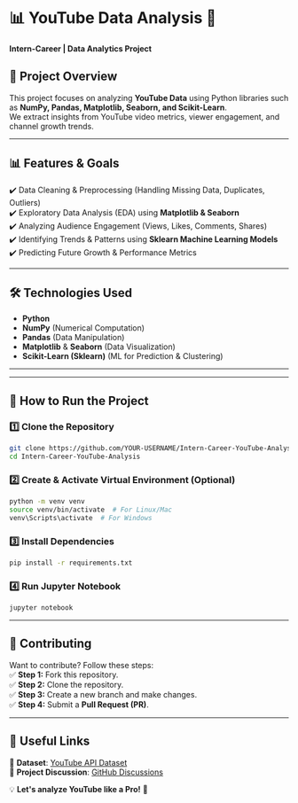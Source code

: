 

# 📊 YouTube Data Analysis 🚀  
**Intern-Career | Data Analytics Project**

## 📌 Project Overview  
This project focuses on analyzing **YouTube Data** using Python libraries such as **NumPy, Pandas, Matplotlib, Seaborn, and Scikit-Learn**.  
We extract insights from YouTube video metrics, viewer engagement, and channel growth trends.  

---

## 📊 **Features & Goals**
✔️ Data Cleaning & Preprocessing (Handling Missing Data, Duplicates, Outliers)  
✔️ Exploratory Data Analysis (EDA) using **Matplotlib & Seaborn**  
✔️ Analyzing Audience Engagement (Views, Likes, Comments, Shares)  
✔️ Identifying Trends & Patterns using **Sklearn Machine Learning Models**  
✔️ Predicting Future Growth & Performance Metrics  

---

## 🛠️ **Technologies Used**
- **Python**
- **NumPy** (Numerical Computation)
- **Pandas** (Data Manipulation)
- **Matplotlib** & **Seaborn** (Data Visualization)
- **Scikit-Learn (Sklearn)** (ML for Prediction & Clustering)

---



---

## 🚀 **How to Run the Project**
### 1️⃣ **Clone the Repository**
```bash
git clone https://github.com/YOUR-USERNAME/Intern-Career-YouTube-Analysis.git
cd Intern-Career-YouTube-Analysis
```

### 2️⃣ **Create & Activate Virtual Environment (Optional)**
```bash
python -m venv venv
source venv/bin/activate  # For Linux/Mac
venv\Scripts\activate  # For Windows
```

### 3️⃣ **Install Dependencies**
```bash
pip install -r requirements.txt
```

### 4️⃣ **Run Jupyter Notebook**
```bash
jupyter notebook
```

---

## 🎯 **Contributing**
Want to contribute? Follow these steps:  
✅ **Step 1:** Fork this repository.  
✅ **Step 2:** Clone the repository.  
✅ **Step 3:** Create a new branch and make changes.  
✅ **Step 4:** Submit a **Pull Request (PR)**.

---

## 📌 **Useful Links**
📌 **Dataset**: [YouTube API Dataset](https://github.com/iamAntimPal)  
📌 **Project Discussion**: [GitHub Discussions](https://github.com/iamAntimPal/LeetCode_SQL_Database/discussions)  

💡 **Let's analyze YouTube like a Pro!** 🚀
